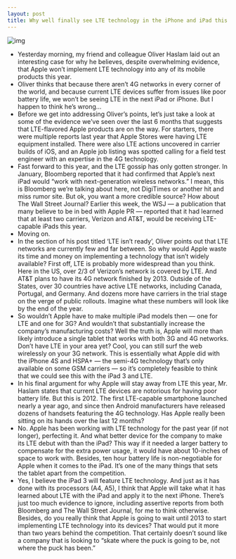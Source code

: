 ```yaml
---
layout: post
title: Why well finally see LTE technology in the iPhone and iPad this year
---
```

![img](http://media.idownloadblog.com/wp-content/uploads/2012/02/ipad-3g.jpg)
* Yesterday morning, my friend and colleague Oliver Haslam laid out an interesting case for why he believes, despite overwhelming evidence, that Apple won’t implement LTE technology into any of its mobile products this year.
* Oliver thinks that because there aren’t 4G networks in every corner of the world, and because current LTE devices suffer from issues like poor battery life, we won’t be seeing LTE in the next iPad or iPhone. But I happen to think he’s wrong…
* Before we get into addressing Oliver’s points, let’s just take a look at some of the evidence we’ve seen over the last 6 months that suggests that LTE-flavored Apple products are on the way. For starters, there were multiple reports last year that Apple Stores were having LTE equipment installed. There were also LTE actions uncovered in carrier builds of iOS, and an Apple job listing was spotted calling for a field test engineer with an expertise in the 4G technology.
* Fast forward to this year, and the LTE gossip has only gotten stronger. In January, Bloomberg reported that it had confirmed that Apple’s next iPad would “work with next-generation wireless networks.” I mean, this is Bloomberg we’re talking about here, not DigiTimes or another hit and miss rumor site. But ok, you want a more credible source? How about The Wall Street Journal? Earlier this week, the WSJ — a publication that many believe to be in bed with Apple PR — reported that it had learned that at least two carriers, Verizon and AT&T, would be receiving LTE-capable iPads this year.
* Moving on.
* In the section of his post titled ‘LTE isn’t ready’, Oliver points out that LTE networks are currently few and far between. So why would Apple waste its time and money on implementing a technology that isn’t widely available? First off, LTE is probably more widespread than you think. Here in the US, over 2/3 of Verizon’s network is covered by LTE. And AT&T plans to have its 4G network finished by 2013. Outside of the States, over 30 countries have active LTE networks, including Canada, Portugal, and Germany. And dozens more have carriers in the trial stage on the verge of public rollouts. Imagine what these numbers will look like by the end of the year.
* So wouldn’t Apple have to make multiple iPad models then — one for LTE and one for 3G? And wouldn’t that substantially increase the company’s manufacturing costs? Well the truth is, Apple will more than likely introduce a single tablet that works with both 3G and 4G networks. Don’t have LTE in your area yet? Cool, you can still surf the web wirelessly on your 3G network. This is essentially what Apple did with the iPhone 4S and HSPA+ — the semi-4G technology that’s only available on some GSM carriers — so it’s completely feasible to think that we could see this with the iPad 3 and LTE.
* In his final argument for why Apple will stay away from LTE this year, Mr. Haslam states that current LTE devices are notorious for having poor battery life. But this is 2012. The first LTE-capable smartphone launched nearly a year ago, and since then Android manufacturers have released dozens of handsets featuring the 4G technology. Has Apple really been sitting on its hands over the last 12 months?
* No. Apple has been working with LTE technology for the past year (if not longer), perfecting it. And what better device for the company to make its LTE debut with than the iPad? This way if it needed a larger battery to compensate for the extra power usage, it would have about 10-inches of space to work with. Besides, ten hour battery life is non-negotiable for Apple when it comes to the iPad. It’s one of the many things that sets the tablet apart from the competition.
* Yes, I believe the iPad 3 will feature LTE technology. And just as it has done with its processors (A4, A5), I think that Apple will take what it has learned about LTE with the iPad and apply it to the next iPhone. There’s just too much evidence to ignore, including assertive reports from both Bloomberg and The Wall Street Journal, for me to think otherwise. Besides, do you really think that Apple is going to wait until 2013 to start implementing LTE technology into its devices? That would put it more than two years behind the competition. That certainly doesn’t sound like a company that is looking to “skate where the puck is going to be, not where the puck has been.”

